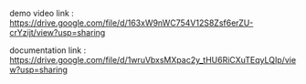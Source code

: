 demo video link :   https://drive.google.com/file/d/163xW9nWC754V12S8Zsf6erZU-crYzijt/view?usp=sharing
 
documentation link          :   https://drive.google.com/file/d/1wruVbxsMXpac2y_tHU6RiCXuTEqyLQIp/view?usp=sharing
